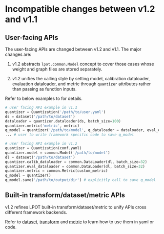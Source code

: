 # Incompatible changes between v1.2 and v1.1

## User-facing APIs

The user-facing APIs are changed between v1.2 and v1.1. The major changes are:

1. v1.2 abstracts `lpot.common.Model` concept to cover those cases whose weight and graph files are stored separately.

2. v1.2 unifies the calling style by setting model, calibration dataloader, evaluation dataloader, and metric through `quantizer` attributes rather than passing as function inputs.

Refer to below examples to for details.

```python
# user facing API example in v1.1
quantizer = Quantization('/path/to/user.yaml')
ds = dataset('/path/to/dataset')
dataloader = quantizer.dataloader(ds, batch_size=100)
quantizer.metric('metric', metric)
q_model = quantizer('/path/to/model', q_dataloader = dataloader, eval_dataloader = dataloader)
... # user to write framework specific code to save q_model

```

```python
# user facing API example in v1.2
quantizer = Quantization(conf.yaml)
quantizer.model = common.Model('/path/to/model')
dl = dataset('/path/to/dataset')
quantizer.calib_dataloader = common.DataLoader(dl, batch_size=32)
quantizer.eval_dataloader = common.DataLoader(dl, batch_size=32)
quantizer.metric = common.Metric(custom_metric) 
q_model = quantizer()
q_model.save('/path/to/output/dir') # explicitly call to save q_model

```

## Built-in transform/dataset/metric APIs

v1.2 refines LPOT built-in transform/dataset/metric to unify APIs cross different framework backends.

Refer to [dataset](./dataset.md), [transform](./transform.md) and [metric](./metric.md) to learn how to use them in yaml or code.
